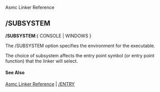 Asmc Linker Reference

## /SUBSYSTEM

**/SUBSYSTEM**:{ CONSOLE | WINDOWS }

The /SUBSYSTEM option specifies the environment for the executable.

The choice of subsystem affects the entry point symbol (or entry point function) that the linker will select.

#### See Also

[Asmc Linker Reference](readme.md) | [/ENTRY](entry.md)
